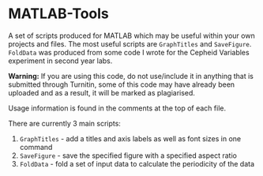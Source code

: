 # MATLAB-Tools
A set of scripts produced for MATLAB which may be useful within your own projects and files.
The most useful scripts are `GraphTitles` and `SaveFigure`. `FoldData` was produced from some code I wrote for the Cepheid Variables experiment in second year labs.

**Warning:** If you are using this code, do not use/include it in anything that is submitted through Turnitin, some of this code may have already been uploaded and as a result, it will be marked as plagiarised.

Usage information is found in the comments at the top of each file.

There are currently 3 main scripts:

1. `GraphTitles` - add a titles and axis labels as well as font sizes in one command
2. `SaveFigure` - save the specified figure with a specified aspect ratio
3. `FoldData` - fold a set of input data to calculate the periodicity of the data
